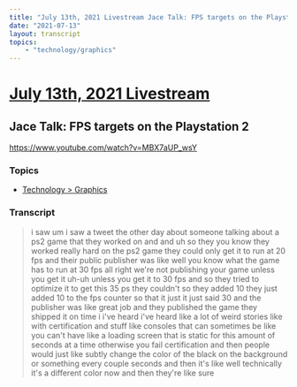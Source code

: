 ```yaml
---
title: "July 13th, 2021 Livestream Jace Talk: FPS targets on the Playstation 2"
date: "2021-07-13"
layout: transcript
topics:
    - "technology/graphics"
---
```

# [July 13th, 2021 Livestream](../2021-07-13.md)
## Jace Talk: FPS targets on the Playstation 2
https://www.youtube.com/watch?v=MBX7aUP_wsY

### Topics
* [Technology > Graphics](../topics/technology/graphics.md)

### Transcript

> i saw um i saw a tweet the other day about someone talking about a ps2 game that they worked on and and uh so they you know they worked really hard on the ps2 game they could only get it to run at 20 fps and their public publisher was like well you know what the game has to run at 30 fps all right we're not publishing your game unless you get it uh-uh unless you get it to 30 fps and so they tried to optimize it to get this 35 ps they couldn't so they added 10 they just added 10 to the fps counter so that it just it just said 30 and the publisher was like great job and they published the game they shipped it on time i i've heard i've heard like a lot of weird stories like with certification and stuff like consoles that can sometimes be like you can't have like a loading screen that is static for this amount of seconds at a time otherwise you fail certification and then people would just like subtly change the color of the black on the background or something every couple seconds and then it's like well technically it's a different color now and then they're like sure
